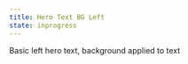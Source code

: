 ```yaml
---
title: Hero Text BG Left
state: inprogress
---
```

Basic left hero text, background applied to text
